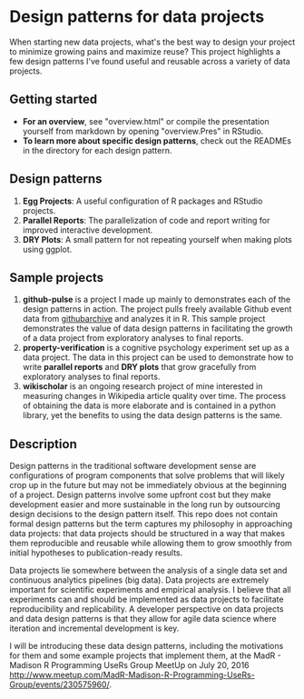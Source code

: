 # Design patterns for data projects

When starting new data projects, what's the best way to design your project to minimize growing pains and maximize reuse? This project highlights a few design patterns I've found useful and reusable across a variety of data projects.

## Getting started

* **For an overview**, see "overview.html" or compile the presentation yourself
  from markdown by opening "overview.Pres" in RStudio.
* **To learn more about specific design patterns**, check out the READMEs in
  the directory for each design pattern.

## Design patterns

1. **Egg Projects**: A useful configuration of R packages and RStudio
   projects.
2. **Parallel Reports**: The parallelization of code and report writing for
   improved interactive development.
3. **DRY Plots**: A small pattern for not repeating yourself when making plots
   using ggplot.

## Sample projects

1. **github-pulse** is a project I made up mainly to demonstrates each of the design patterns in action. The project pulls freely available Github event data from [githubarchive](https://githubarchive.org) and analyzes it in R. This sample project demonstrates the value of data design patterns in facilitating the growth of a data project from exploratory analyses to final reports.
2. **property-verification** is a cognitive psychology experiment set up as a data project. The data in this project can be used to demonstrate how to write **parallel reports** and **DRY plots** that grow gracefully from exploratory analyses to final reports.
3. **wikischolar** is an ongoing research project of mine interested in measuring changes in Wikipedia article quality over time. The process of obtaining the data is more elaborate and is contained in a python library, yet the benefits to using the data design patterns is the same.

## Description

Design patterns in the traditional software development sense are configurations of program components that solve problems that will likely crop up in the future but may not be immediately obvious at the beginning of a project. Design patterns involve some upfront cost but they make development easier and more sustainable in the long run by outsourcing design decisions to the design pattern itself. This repo does not contain formal design patterns but the term captures my philosophy in approaching data projects: that data projects should be structured in a way that makes them reproducible and reusable while allowing them to grow smoothly from initial hypotheses to publication-ready results.

Data projects lie somewhere between the analysis of a single data set and continuous analytics pipelines (big data). Data projects are extremely important for scientific experiments and empirical analysis. I believe that all experiments can and should be implemented as data projects to facilitate reproducibility and replicability. A developer perspective on data projects and data design patterns is that they allow for agile data science where iteration and incremental development is key.

I will be introducing these data design patterns, including the motivations for them and some example projects that implement them, at the MadR - Madison R Programming UseRs Group MeetUp on July 20, 2016 <http://www.meetup.com/MadR-Madison-R-Programming-UseRs-Group/events/230575960/>.
